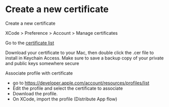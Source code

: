 # Create a new certificate

Create a new certificate

XCode > Preference > Account > Manage certificates

Go to the [certificate list](https://developer.apple.com/account/resources/certificates/list)
    
Download your certificate to your Mac, then double click the .cer file
to install in Keychain Access.
Make sure to save a backup copy of your private and public keys somewhere secure


Associate profile with certificate

* go to https://developer.apple.com/account/resources/profiles/list
* Edit the profile and select the certificate to associate
* Download the profile.
* On XCode, import the profile (Distribute App flow)
